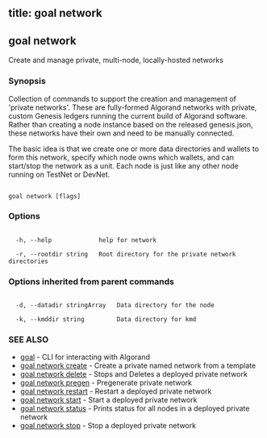 title: goal network
---
## goal network



Create and manage private, multi-node, locally-hosted networks



### Synopsis



Collection of commands to support the creation and management of 'private networks'. These are fully-formed Algorand networks with private, custom Genesis ledgers running the current build of Algorand software. Rather than creating a node instance based on the released genesis.json, these networks have their own and need to be manually connected.



The basic idea is that we create one or more data directories and wallets to form this network, specify which node owns which wallets, and can start/stop the network as a unit. Each node is just like any other node running on TestNet or DevNet.



```

goal network [flags]

```



### Options



```

  -h, --help             help for network

  -r, --rootdir string   Root directory for the private network directories

```



### Options inherited from parent commands



```

  -d, --datadir stringArray   Data directory for the node

  -k, --kmddir string         Data directory for kmd

```



### SEE ALSO



* [goal](../../../goal/goal/)	 - CLI for interacting with Algorand
* [goal network create](../create/)	 - Create a private named network from a template
* [goal network delete](../delete/)	 - Stops and Deletes a deployed private network
* [goal network pregen](../pregen/)	 - Pregenerate private network
* [goal network restart](../restart/)	 - Restart a deployed private network
* [goal network start](../start/)	 - Start a deployed private network
* [goal network status](../status/)	 - Prints status for all nodes in a deployed private network
* [goal network stop](../stop/)	 - Stop a deployed private network



